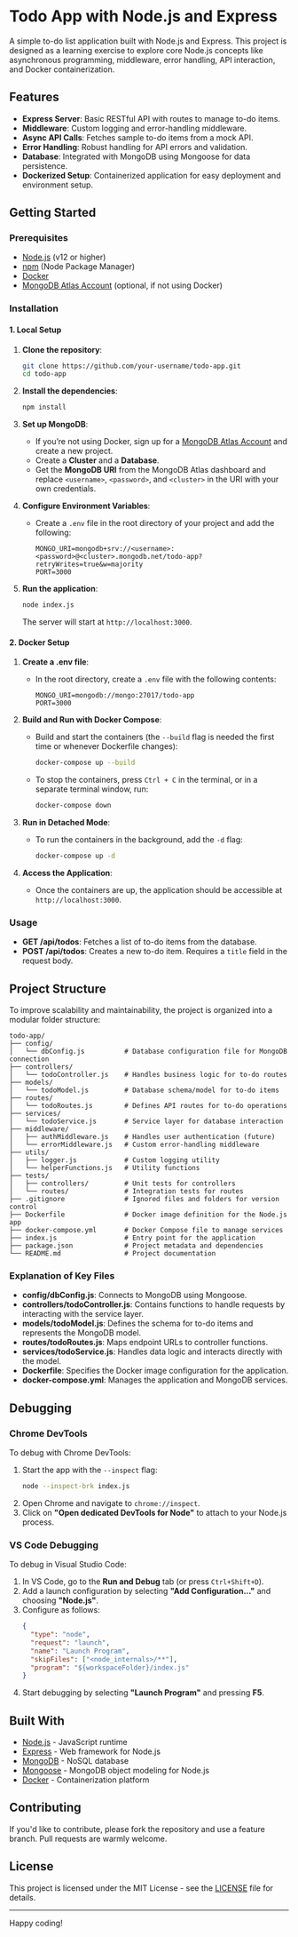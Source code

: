 # Todo App with Node.js and Express

A simple to-do list application built with Node.js and Express. This project is designed as a learning exercise to explore core Node.js concepts like asynchronous programming, middleware, error handling, API interaction, and Docker containerization.

## Features
- **Express Server**: Basic RESTful API with routes to manage to-do items.
- **Middleware**: Custom logging and error-handling middleware.
- **Async API Calls**: Fetches sample to-do items from a mock API.
- **Error Handling**: Robust handling for API errors and validation.
- **Database**: Integrated with MongoDB using Mongoose for data persistence.
- **Dockerized Setup**: Containerized application for easy deployment and environment setup.

## Getting Started

### Prerequisites
- [Node.js](https://nodejs.org/) (v12 or higher)
- [npm](https://www.npmjs.com/) (Node Package Manager)
- [Docker](https://www.docker.com/get-started)
- [MongoDB Atlas Account](https://www.mongodb.com/cloud/atlas) (optional, if not using Docker)

### Installation

#### 1. Local Setup

1. **Clone the repository**:
   ```bash
   git clone https://github.com/your-username/todo-app.git
   cd todo-app
   ```

2. **Install the dependencies**:
   ```bash
   npm install
   ```

3. **Set up MongoDB**:
   - If you’re not using Docker, sign up for a [MongoDB Atlas Account](https://www.mongodb.com/cloud/atlas) and create a new project.
   - Create a **Cluster** and a **Database**.
   - Get the **MongoDB URI** from the MongoDB Atlas dashboard and replace `<username>`, `<password>`, and `<cluster>` in the URI with your own credentials.

4. **Configure Environment Variables**:
   - Create a `.env` file in the root directory of your project and add the following:
     ```plaintext
     MONGO_URI=mongodb+srv://<username>:<password>@<cluster>.mongodb.net/todo-app?retryWrites=true&w=majority
     PORT=3000
     ```

5. **Run the application**:
   ```bash
   node index.js
   ```
   The server will start at `http://localhost:3000`.

#### 2. Docker Setup

1. **Create a .env file**:
   - In the root directory, create a `.env` file with the following contents:
     ```plaintext
     MONGO_URI=mongodb://mongo:27017/todo-app
     PORT=3000
     ```

2. **Build and Run with Docker Compose**:
   - Build and start the containers (the `--build` flag is needed the first time or whenever Dockerfile changes):
     ```bash
     docker-compose up --build
     ```

   - To stop the containers, press `Ctrl + C` in the terminal, or in a separate terminal window, run:
     ```bash
     docker-compose down
     ```

3. **Run in Detached Mode**:
   - To run the containers in the background, add the `-d` flag:
     ```bash
     docker-compose up -d
     ```

4. **Access the Application**:
   - Once the containers are up, the application should be accessible at `http://localhost:3000`.

### Usage
- **GET /api/todos**: Fetches a list of to-do items from the database.
- **POST /api/todos**: Creates a new to-do item. Requires a `title` field in the request body.

## Project Structure

To improve scalability and maintainability, the project is organized into a modular folder structure:

```
todo-app/
├── config/
│   └── dbConfig.js          # Database configuration file for MongoDB connection
├── controllers/
│   └── todoController.js    # Handles business logic for to-do routes
├── models/
│   └── todoModel.js         # Database schema/model for to-do items
├── routes/
│   └── todoRoutes.js        # Defines API routes for to-do operations
├── services/
│   └── todoService.js       # Service layer for database interaction
├── middleware/
│   ├── authMiddleware.js    # Handles user authentication (future)
│   └── errorMiddleware.js   # Custom error-handling middleware
├── utils/
│   ├── logger.js            # Custom logging utility
│   └── helperFunctions.js   # Utility functions
├── tests/
│   ├── controllers/         # Unit tests for controllers
│   └── routes/              # Integration tests for routes
├── .gitignore               # Ignored files and folders for version control
├── Dockerfile               # Docker image definition for the Node.js app
├── docker-compose.yml       # Docker Compose file to manage services
├── index.js                 # Entry point for the application
├── package.json             # Project metadata and dependencies
└── README.md                # Project documentation
```

### Explanation of Key Files
- **config/dbConfig.js**: Connects to MongoDB using Mongoose.
- **controllers/todoController.js**: Contains functions to handle requests by interacting with the service layer.
- **models/todoModel.js**: Defines the schema for to-do items and represents the MongoDB model.
- **routes/todoRoutes.js**: Maps endpoint URLs to controller functions.
- **services/todoService.js**: Handles data logic and interacts directly with the model.
- **Dockerfile**: Specifies the Docker image configuration for the application.
- **docker-compose.yml**: Manages the application and MongoDB services.

## Debugging

### Chrome DevTools
To debug with Chrome DevTools:
1. Start the app with the `--inspect` flag:
   ```bash
   node --inspect-brk index.js
   ```
2. Open Chrome and navigate to `chrome://inspect`.
3. Click on **"Open dedicated DevTools for Node"** to attach to your Node.js process.

### VS Code Debugging
To debug in Visual Studio Code:
1. In VS Code, go to the **Run and Debug** tab (or press `Ctrl+Shift+D`).
2. Add a launch configuration by selecting **"Add Configuration..."** and choosing **"Node.js"**.
3. Configure as follows:
   ```json
   {
     "type": "node",
     "request": "launch",
     "name": "Launch Program",
     "skipFiles": ["<node_internals>/**"],
     "program": "${workspaceFolder}/index.js"
   }
   ```
4. Start debugging by selecting **"Launch Program"** and pressing **F5**.

## Built With
- [Node.js](https://nodejs.org/) - JavaScript runtime
- [Express](https://expressjs.com/) - Web framework for Node.js
- [MongoDB](https://www.mongodb.com/) - NoSQL database
- [Mongoose](https://mongoosejs.com/) - MongoDB object modeling for Node.js
- [Docker](https://www.docker.com/) - Containerization platform

## Contributing
If you'd like to contribute, please fork the repository and use a feature branch. Pull requests are warmly welcome.

## License
This project is licensed under the MIT License - see the [LICENSE](LICENSE) file for details.

---

Happy coding!